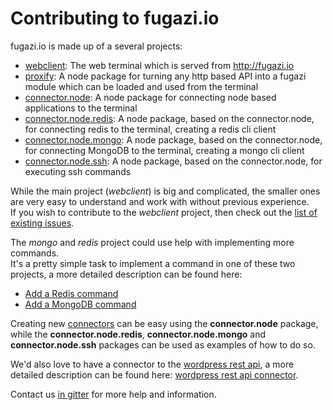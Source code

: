 # Contributing to fugazi.io

fugazi.io is made up of a several projects:
 * [webclient](https://github.com/fugazi-io/webclient): The web terminal which is served from http://fugazi.io
 * [proxify](https://github.com/fugazi-io/proxify): A node package for turning any http based API into a fugazi module which can be loaded and used from the terminal
 * [connector.node](https://github.com/fugazi-io/connector.node): A node package for connecting node based applications to the terminal
 * [connector.node.redis](https://github.com/fugazi-io/connector.node.redis): A node package, based on the connector.node, for connecting redis to the terminal, creating a redis cli client
 * [connector.node.mongo](https://github.com/fugazi-io/connector.node.mongo): A node package, based on the connector.node, for connecting MongoDB to the terminal, creating a mongo cli client 
 * [connector.node.ssh](https://github.com/fugazi-io/connector.node.ssh): A node package, based on the connector.node, for executing ssh commands 

While the main project (_webclient_) is big and complicated, the smaller ones are very easy to understand and work with without previous experience.  
If you wish to contribute to the _webclient_ project, then check out the [list of existing issues](https://github.com/fugazi-io/webclient/issues).  

The _mongo_ and _redis_ project could use help with implementing more commands.  
It's a pretty simple task to implement a command in one of these two projects, a more detailed description can be found here:
 * [Add a Redis command](https://github.com/fugazi-io/connector.node.redis/wiki/Add-a-Redis-command)
 * [Add a MongoDB command](https://github.com/fugazi-io/connector.node.mongo/wiki/Add-a-MongoDB-command)

Creating new [connectors](connector ":target=_self") can be easy using the **connector.node** package, 
while the **connector.node.redis**, **connector.node.mongo** and **connector.node.ssh** packages can be used as 
examples of how to do so.

We'd also love to have a connector to the [wordpress rest api](https://developer.wordpress.org/rest-api/), a more 
detailed description can be found here: [wordpress rest api connector](https://github.com/fugazi-io/webclient/issues/77).

Contact us [in gitter](https://gitter.im/fugazi-io/Lobby) for more help and information.